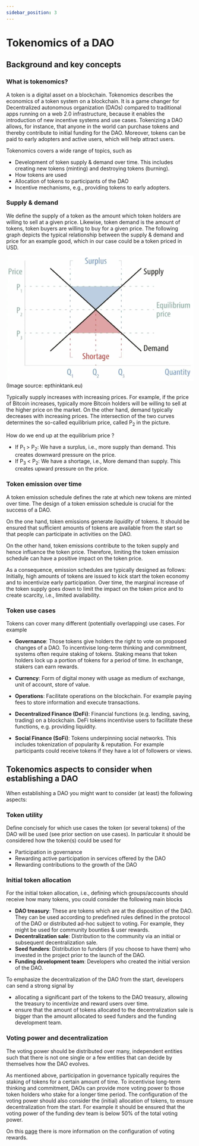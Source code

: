 ```yaml
---
sidebar_position: 3
---
```

# Tokenomics of a DAO
## Background and key concepts
### What is tokenomics?
A token is a digital asset on a blockchain. Tokenomics describes the economics of a token system on a blockchain. It is a game changer for Decentralized autonomous organization (DAOs) compared to traditional apps running on a web 2.0 infrastructure, because it enables the introduction of new incentive systems and use cases. Tokenizing a DAO allows, for instance, that anyone in the world can purchase tokens and thereby contribute to initial funding for the DAO. Moreover, tokens can be paid to early adopters and active users, which will help attract users.

Tokenomics covers a wide range of topics, such as 
* Development of token supply & demand over time. This includes creating new tokens (minting) and destroying tokens (burning).
* How tokens are used
* Allocation of tokens to participants of the DAO
* Incentive mechanisms, e.g., providing tokens to early adopters.   

### Supply & demand
We define the supply of a token as the amount which token holders are willing to sell at a given price. Likewise, token demand is the amount of tokens, token buyers are willing to buy for a given price. The following graph depicts the typical relationship between the supply & demand and price for an example good, which in our case could be a token priced in USD. 

![](./_attachments/graph_supply_demand.png)
(Image source: epthinktank.eu)

Typically supply increases with increasing prices. For example, if the price of Bitcoin increases, typically more Bitcoin holders will be willing to sell at the higher price on the market. On the other hand, demand typically decreases with increasing prices. The intersection of the two curves determines the so-called equilibrium price, called P<sub>2</sub> in the picture.

How do we end up at the equilibrium price ?
* If P<sub>1</sub> > P<sub>2</sub>: We have a surplus, i.e., more supply than demand. This creates downward pressure on the price. 
* If P<sub>3</sub> < P<sub>2</sub>: We have a shortage, i.e., More demand than supply. This creates upward pressure on the price. 
### Token emission over time
A token emission schedule defines the rate at which new tokens are minted over time. The design of a token emission schedule is crucial for the success of a DAO. 

On the one hand, token emissions generate _liquidity_ of tokens. It should be ensured that sufficient amounts of tokens are available from the start so that people can participate in activities on the DAO. 

On the other hand, token emissions contribute to the token supply and hence influence the token price. Therefore, limiting the token emission schedule can have a positive impact on the token price. 

As a consequence, emission schedules are typically designed as follows: Initially, high amounts of tokens are issued to kick start the token economy and to incentivize early participation. Over time, the marginal increase of the token supply goes down to limit the impact on the token price and to create scarcity, i.e., limited availability.    

### Token use cases
Tokens can cover many different (potentially overlapping) use cases. For example 
* **Governance**: Those tokens give holders the right to vote on proposed changes of a DAO. 
To incentivise long-term thinking and commitment, systems often require staking of tokens. Staking means that token holders lock up a portion of tokens for a period of time. In exchange, stakers can earn rewards.

* **Currency**: Form of digital money with usage as medium of exchange, unit of account, store of value. 
* **Operations**: Facilitate operations on the blockchain. For example paying fees to store information and execute transactions.
* **Decentralized Finance (DeFi)**: Financial functions (e.g. lending, saving, trading) on a blockchain. 
DeFi tokens incentivise users to facilitate these functions, e.g. providing liquidity.
* **Social Finance (SoFi)**: Tokens underpinning social networks. This includes tokenization of popularity & reputation. For example participants could receive tokens if they have a lot of followers or views.


## Tokenomics aspects to consider when establishing a DAO
When establishing a DAO you might want to consider (at least) the following aspects: 
### Token utility
Define concisely for which use cases the token (or several tokens) of the DAO will be used (see prior section on use cases).  In particular it should be considered how the token(s) could be used for 
* Participation in governance
* Rewarding active participation in services offered by the DAO 
* Rewarding contributions to the growth of the DAO
### Initial token allocation
For the initial token allocation, i.e., defining which groups/accounts should receive how many tokens, you could consider the following main blocks

* **DAO treasury**: These are tokens which are at the disposition of the DAO. They can be used according to predefined rules defined in the protocol of the DAO or distributed ad-hoc subject to voting. For example, they might be used for community bounties & user rewards.
* **Decentralization sale**: Distribution to the community via an initial or subsequent decentralization sale. 
* **Seed funders**: Distribution to funders (if you choose to have them) who invested in the project prior to the launch of the DAO.  
* **Funding development team**: Developers who created the initial version of the DAO. 

To emphasize the decentralization of the DAO from the start, developers can send a strong signal by 
* allocating a significant part of the tokens to the DAO treasury, allowing the treasury to incentivize and reward users over time. 
* ensure that the amount of tokens allocated to the decentralization sale is bigger than the amount allocated to seed funders and the funding development team.  

### Voting power and decentralization
The voting power should be distributed over many, independent entities such that there is not one single or a few entities that can decide by themselves how the DAO evolves.

As mentioned above, participation in governance typically requires the staking of tokens for a certain amount of time. To incentivise long-term thinking and commitment, DAOs can provide more voting power to those token holders who stake for a longer time period. The configuration of the voting power should also consider the (initial) allocation of tokens, to ensure decentralization from the start. For example it should be ensured that the voting power of the funding dev team is below 50% of the total voting power. 

On this [page](rewards.md) there is more information on the configuration of voting rewards. 


